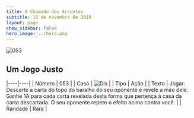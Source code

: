 ```yaml
---
title: O Chamado dos Arcontes
subtitle: 15 de novembro de 2018
layout: page
show_sidebar: false
hero_image: ../hero.png
---
```


![053](https://cdn.keyforgegame.com/media/card_front/pt/341_053_CJXQV688FHG_pt.png)

## Um Jogo Justo

|----|----|
| Número | 053 |
| Casa | ![Dis](https://archonarcana.com/images/thumb/e/e8/Dis.png/22px-Dis.png "Dis") |
| Tipo | Ação |
| Texto | Jogar: Descarte a carta do topo do baralho do seu oponente e revele a mão dele. Ganhe 1A para cada carta revelada desta forma que pertença à casa da carta descartada. O seu oponente repete o efeito acima contra você. |
| Raridade | Rara |
